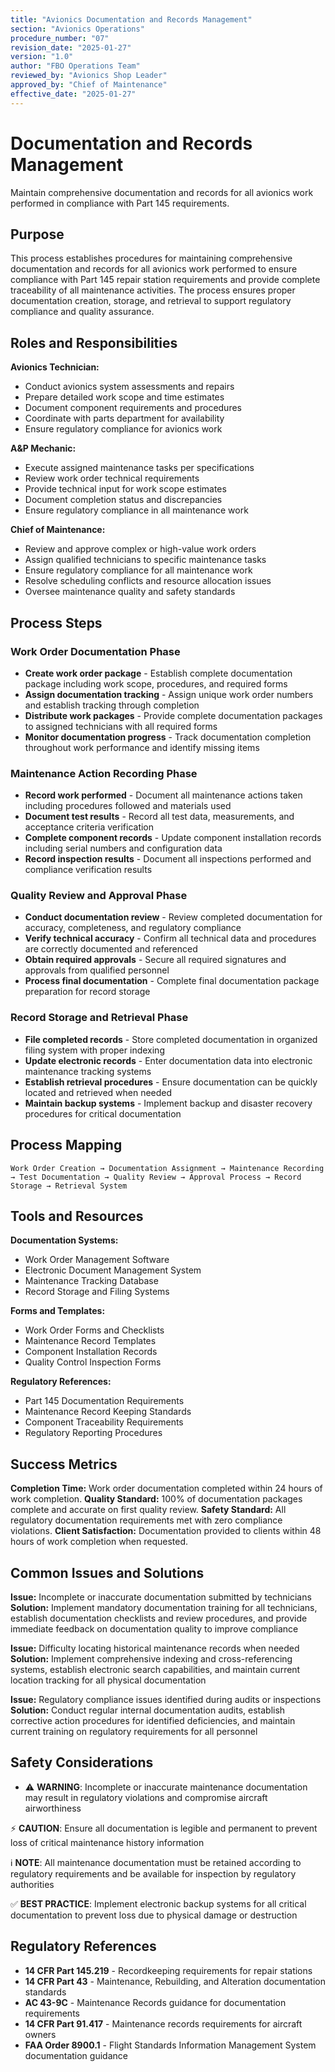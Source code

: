 ```yaml
---
title: "Avionics Documentation and Records Management"
section: "Avionics Operations"
procedure_number: "07"
revision_date: "2025-01-27"
version: "1.0"
author: "FBO Operations Team"
reviewed_by: "Avionics Shop Leader"
approved_by: "Chief of Maintenance"
effective_date: "2025-01-27"
---
```


# Documentation and Records Management

Maintain comprehensive documentation and records for all avionics work performed in compliance with Part 145 requirements.

## Purpose

This process establishes procedures for maintaining comprehensive documentation and records for all avionics work performed to ensure compliance with Part 145 repair station requirements and provide complete traceability of all maintenance activities. The process ensures proper documentation creation, storage, and retrieval to support regulatory compliance and quality assurance.

## Roles and Responsibilities

**Avionics Technician:**

- Conduct avionics system assessments and repairs
- Prepare detailed work scope and time estimates
- Document component requirements and procedures
- Coordinate with parts department for availability
- Ensure regulatory compliance for avionics work

**A&P Mechanic:**

- Execute assigned maintenance tasks per specifications
- Review work order technical requirements
- Provide technical input for work scope estimates
- Document completion status and discrepancies
- Ensure regulatory compliance in all maintenance work

**Chief of Maintenance:**

- Review and approve complex or high-value work orders
- Assign qualified technicians to specific maintenance tasks
- Ensure regulatory compliance for all maintenance work
- Resolve scheduling conflicts and resource allocation issues
- Oversee maintenance quality and safety standards
## Process Steps

### Work Order Documentation Phase

- **Create work order package** - Establish complete documentation package including work scope, procedures, and required forms
- **Assign documentation tracking** - Assign unique work order numbers and establish tracking through completion
- **Distribute work packages** - Provide complete documentation packages to assigned technicians with all required forms
- **Monitor documentation progress** - Track documentation completion throughout work performance and identify missing items

### Maintenance Action Recording Phase

- **Record work performed** - Document all maintenance actions taken including procedures followed and materials used
- **Document test results** - Record all test data, measurements, and acceptance criteria verification
- **Complete component records** - Update component installation records including serial numbers and configuration data
- **Record inspection results** - Document all inspections performed and compliance verification results

### Quality Review and Approval Phase

- **Conduct documentation review** - Review completed documentation for accuracy, completeness, and regulatory compliance
- **Verify technical accuracy** - Confirm all technical data and procedures are correctly documented and referenced
- **Obtain required approvals** - Secure all required signatures and approvals from qualified personnel
- **Process final documentation** - Complete final documentation package preparation for record storage

### Record Storage and Retrieval Phase

- **File completed records** - Store completed documentation in organized filing system with proper indexing
- **Update electronic records** - Enter documentation data into electronic maintenance tracking systems
- **Establish retrieval procedures** - Ensure documentation can be quickly located and retrieved when needed
- **Maintain backup systems** - Implement backup and disaster recovery procedures for critical documentation

## Process Mapping

```
Work Order Creation → Documentation Assignment → Maintenance Recording → Test Documentation → Quality Review → Approval Process → Record Storage → Retrieval System
```

## Tools and Resources

**Documentation Systems:**

- Work Order Management Software
- Electronic Document Management System
- Maintenance Tracking Database
- Record Storage and Filing Systems

**Forms and Templates:**

- Work Order Forms and Checklists
- Maintenance Record Templates
- Component Installation Records
- Quality Control Inspection Forms

**Regulatory References:**

- Part 145 Documentation Requirements
- Maintenance Record Keeping Standards
- Component Traceability Requirements
- Regulatory Reporting Procedures

## Success Metrics

**Completion Time:** Work order documentation completed within 24 hours of work completion.
**Quality Standard:** 100% of documentation packages complete and accurate on first quality review.
**Safety Standard:** All regulatory documentation requirements met with zero compliance violations.
**Client Satisfaction:** Documentation provided to clients within 48 hours of work completion when requested.

## Common Issues and Solutions

**Issue:** Incomplete or inaccurate documentation submitted by technicians
**Solution:** Implement mandatory documentation training for all technicians, establish documentation checklists and review procedures, and provide immediate feedback on documentation quality to improve compliance

**Issue:** Difficulty locating historical maintenance records when needed
**Solution:** Implement comprehensive indexing and cross-referencing systems, establish electronic search capabilities, and maintain current location tracking for all physical documentation

**Issue:** Regulatory compliance issues identified during audits or inspections
**Solution:** Conduct regular internal documentation audits, establish corrective action procedures for identified deficiencies, and maintain current training on regulatory requirements for all personnel

## Safety Considerations

- ⚠️ **WARNING**: Incomplete or inaccurate maintenance documentation may result in regulatory violations and compromise aircraft airworthiness



⚡ **CAUTION**: Ensure all documentation is legible and permanent to prevent loss of critical maintenance history information

ℹ️ **NOTE**: All maintenance documentation must be retained according to regulatory requirements and be available for inspection by regulatory authorities

✅ **BEST PRACTICE**: Implement electronic backup systems for all critical documentation to prevent loss due to physical damage or destruction

## Regulatory References

- **14 CFR Part 145.219** - Recordkeeping requirements for repair stations
- **14 CFR Part 43** - Maintenance, Rebuilding, and Alteration documentation standards
- **AC 43-9C** - Maintenance Records guidance for documentation requirements
- **14 CFR Part 91.417** - Maintenance records requirements for aircraft owners
- **FAA Order 8900.1** - Flight Standards Information Management System documentation guidance
